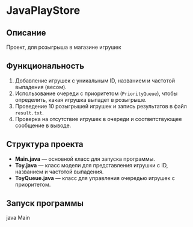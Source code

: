 # JavaPlayStore

## Описание
Проект, для розыгрыша в магазине игрушек

## Функциональность
1. Добавление игрушек с уникальным ID, названием и частотой выпадения (весом).
2. Использование очереди с приоритетом (`PriorityQueue`), чтобы определить, какая игрушка выпадет в розыгрыше.
3. Проведение 10 розыгрышей игрушек и запись результатов в файл `result.txt`.
4. Проверка на отсутствие игрушек в очереди и соответствующее сообщение в выводе.

## Структура проекта
- **Main.java** — основной класс для запуска программы.
- **Toy.java** — класс модели для представления игрушки с ID, названием и частотой выпадения.
- **ToyQueue.java** — класс для управления очередью игрушек с приоритетом.

## Запуск программы
 java Main